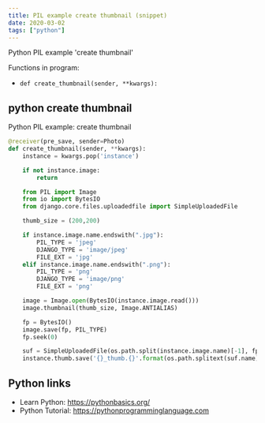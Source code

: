 ```yaml
---
title: PIL example create thumbnail (snippet)
date: 2020-03-02
tags: ["python"]
---
```

Python PIL example 'create thumbnail'

Functions in program: 
* `def create_thumbnail(sender, **kwargs):`

## python create thumbnail

Python PIL example: create thumbnail

```python
@receiver(pre_save, sender=Photo)
def create_thumbnail(sender, **kwargs):
    instance = kwargs.pop('instance')

    if not instance.image:
        return

    from PIL import Image
    from io import BytesIO
    from django.core.files.uploadedfile import SimpleUploadedFile

    thumb_size = (200,200)

    if instance.image.name.endswith(".jpg"):
        PIL_TYPE = 'jpeg'
        DJANGO_TYPE = 'image/jpeg'
        FILE_EXT = 'jpg'
    elif instance.image.name.endswith(".png"):
        PIL_TYPE = 'png'
        DJANGO_TYPE = 'image/png'
        FILE_EXT = 'png'

    image = Image.open(BytesIO(instance.image.read()))
    image.thumbnail(thumb_size, Image.ANTIALIAS)

    fp = BytesIO()
    image.save(fp, PIL_TYPE)
    fp.seek(0)

    suf = SimpleUploadedFile(os.path.split(instance.image.name)[-1], fp.read(), content_type=DJANGO_TYPE)
    instance.thumb.save('{}_thumb.{}'.format(os.path.splitext(suf.name)[0], FILE_EXT), suf, save=False)

```

## Python links

- Learn Python: https://pythonbasics.org/
- Python Tutorial: https://pythonprogramminglanguage.com
